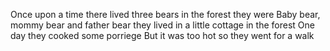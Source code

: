 Once upon a time
there lived three bears in the forest
they were Baby bear, mommy bear and father bear
they lived in a little cottage in the forest
One day they cooked some porriege
But it was too hot
so they went for a walk
